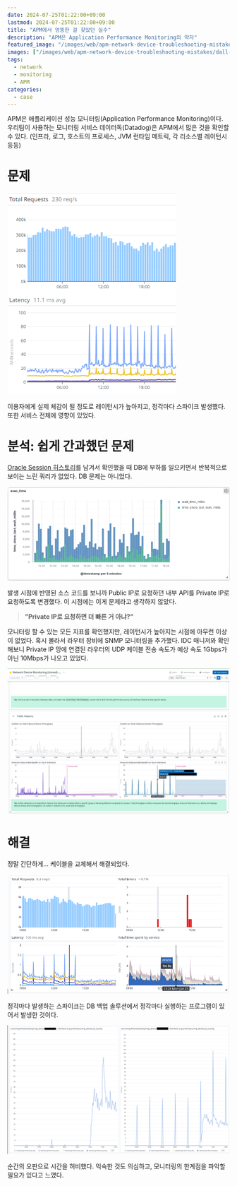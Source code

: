 ```yaml
---
date: 2024-07-25T01:22:00+09:00
lastmod: 2024-07-25T01:22:00+09:00
title: "APM에서 엉뚱한 걸 찾았던 실수"
description: "APM은 Application Performance Monitoring의 약자"
featured_image: "/images/web/apm-network-device-troubleshooting-mistakes/dall-e-looking-for-something.webp"
images: ["/images/web/apm-network-device-troubleshooting-mistakes/dall-e-looking-for-something.webp"]
tags:
  - network
  - monitoring
  - APM
categories:
  - case
---
```


APM은 애플리케이션 성능 모니터링(Application Performance Monitoring)이다.
우리팀이 사용하는 모니터링 서비스 데이터독(Datadog)은 APM에서 많은 것을 확인할 수 있다.
(인프라, 로그, 호스트의 프로세스, JVM 런타임 메트릭, 각 리소스별 레이턴시 등등)

# 문제

![First](/images/web/apm-network-device-troubleshooting-mistakes/first.png)

이용자에게 실제 체감이 될 정도로 레이턴시가 높아지고, 정각마다 스파이크 발생했다.
또한 서비스 전체에 영향이 있었다.

# 분석: 쉽게 간과했던 문제

[Oracle Session 히스토리](https://markruler.github.io/posts/db/oracle-dbms-session-diagnosis/)를 남겨서 확인했을 때
DB에 부하를 일으키면서 반복적으로 보이는 느린 쿼리가 없었다.
DB 문제는 아니었다.

![Oracle Session 히스토리](/images/web/apm-network-device-troubleshooting-mistakes/oracle-session.webp)

발생 시점에 반영된 소스 코드를 보니까 Public IP로 요청하던 내부 API를 Private IP로 요청하도록 변경했다.
이 시점에는 이게 문제라고 생각하지 않았다.

> **"Private IP로 요청하면 더 빠른 거 아냐?"**

모니터링 할 수 있는 모든 지표를 확인했지만, 레이턴시가 높아지는 시점에 아무런 이상이 없었다.
혹시 몰라서 라우터 장비에 SNMP 모니터링을 추가했다.
IDC 매니저와 확인해보니 Private IP 망에 연결된 라우터의 UDP 케이블 전송 속도가 예상 속도 1Gbps가 아닌 10Mbps가 나오고 있었다.

![Network Router](/images/web/apm-network-device-troubleshooting-mistakes/network-router.webp)

# 해결

정말 간단하게... 케이블을 교체해서 해결되었다.

![Solved](/images/web/apm-network-device-troubleshooting-mistakes/solved.png)

정각마다 발생하는 스파이크는 DB 백업 솔루션에서 정각마다 실행하는 프로그램이 있어서 발생한 것이다.

![Replace UDP Cable](/images/web/apm-network-device-troubleshooting-mistakes/replace-udp-cable.webp)

순간의 오판으로 시간을 허비했다.
익숙한 것도 의심하고, 모니터링의 한계점을 파악할 필요가 있다고 느꼈다.
